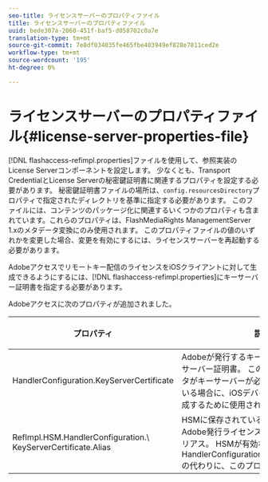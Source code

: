 ```yaml
---
seo-title: ライセンスサーバーのプロパティファイル
title: ライセンスサーバーのプロパティファイル
uuid: bede307a-2060-451f-baf5-d058702c0a7e
translation-type: tm+mt
source-git-commit: 7e8df034035fe465fbe403949ef828e7811ced2e
workflow-type: tm+mt
source-wordcount: '195'
ht-degree: 0%

---
```



# ライセンスサーバーのプロパティファイル{#license-server-properties-file}

[!DNL flashaccess-refimpl.properties]ファイルを使用して、参照実装のLicense Serverコンポーネントを設定します。 少なくとも、Transport CredentialとLicense Serverの秘密鍵証明書に関連するプロパティを設定する必要があります。 秘密鍵証明書ファイルの場所は、`config.resourcesDirectory`プロパティで指定されたディレクトリを基準に指定する必要があります。 このファイルには、コンテンツのパッケージ化に関連するいくつかのプロパティも含まれています。これらのプロパティは、FlashMediaRights ManagementServer 1.xのメタデータ変換にのみ使用されます。 このプロパティファイルの値のいずれかを変更した場合、変更を有効にするには、ライセンスサーバーを再起動する必要があります。

Adobeアクセスでリモートキー配信のライセンスをiOSクライアントに対して生成できるようにするには、[!DNL flashaccess-refimpl.properties]にキーサーバー証明書を指定する必要があります。

Adobeアクセスに次のプロパティが追加されました。

<table frame="all" colsep="1" rowsep="1" class="+ topic/table adobe-d/table " id="table_xz2_lwy_n4"> 
 <thead class="- topic/thead "> 
  <tr rowsep="1" class="- topic/row "> 
   <th colname="1" class="- topic/entry entry"> <p class="- topic/p ">プロパティ </p> </th> 
   <th colname="2" class="- topic/entry entry"> <p class="- topic/p ">説明 </p> </th> 
  </tr> 
 </thead>
 <tbody class="- topic/tbody "> 
  <tr rowsep="1" class="- topic/row "> 
   <td colname="1" class="- topic/entry "><span class="codeph"> HandlerConfiguration.KeyServerCertificate</span> </td> 
   <td colname="2" class="- topic/entry "> Adobeが発行するキーサーバーのライセンスサーバー証明書。 この証明書は、メタデータがキーサーバーが必要であることを示している場合に、iOSデバイスのライセンスを生成するために使用されます。 </td> 
  </tr> 
  <tr rowsep="0" class="- topic/row "> 
   <td colname="1" class="- topic/entry "><span class="codeph"> RefImpl.HSM.HandlerConfiguration.\ KeyServerCertificate.Alias</span> </td> 
   <td colname="2" class="- topic/entry ">HSMに保存されているキーサーバーのAdobe発行ライセンスサーバー証明書のエイリアス。 HSMが有効な場合は、<span class="codeph"> HandlerConfiguration.KeyServerCertificate</span>の代わりに、このプロパティを使用します。 </td> 
  </tr> 
 </tbody> 
</table>

